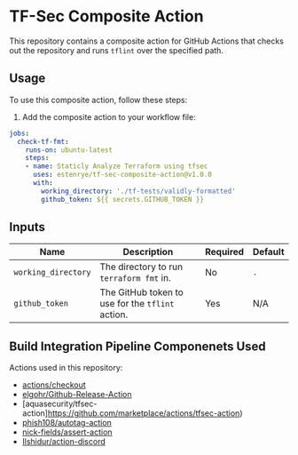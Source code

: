 # TF-Sec Composite Action

This repository contains a composite action for GitHub Actions that checks out the repository and runs `tflint`
over the specified path.

## Usage

To use this composite action, follow these steps:

1. Add the composite action to your workflow file:

```yaml
jobs:
  check-tf-fmt:
    runs-on: ubuntu-latest
    steps:
    - name: Staticly Analyze Terraform using tfsec
      uses: estenrye/tf-sec-composite-action@v1.0.0
      with:
        working_directory: './tf-tests/validly-formatted'
        github_token: ${{ secrets.GITHUB_TOKEN }}
```

## Inputs

| Name | Description | Required | Default |
|------|-------------|----------|---------|
| `working_directory` | The directory to run `terraform fmt` in. | No | `.` |
| `github_token` | The GitHub token to use for the `tflint` action. | Yes | N/A |

## Build Integration Pipeline Componenets Used

Actions used in this repository:
- [actions/checkout](https://github.com/marketplace/actions/checkout)
- [elgohr/Github-Release-Action](https://github.com/elgohr/Github-Release-Action)
- [aquasecurity/tfsec-action]https://github.com/marketplace/actions/tfsec-action)
- [phish108/autotag-action](https://github.com/marketplace/actions/autotag)
- [nick-fields/assert-action](https://github.com/marketplace/actions/assert-action)
- [Ilshidur/action-discord](https://github.com/marketplace/actions/actions-for-discord)